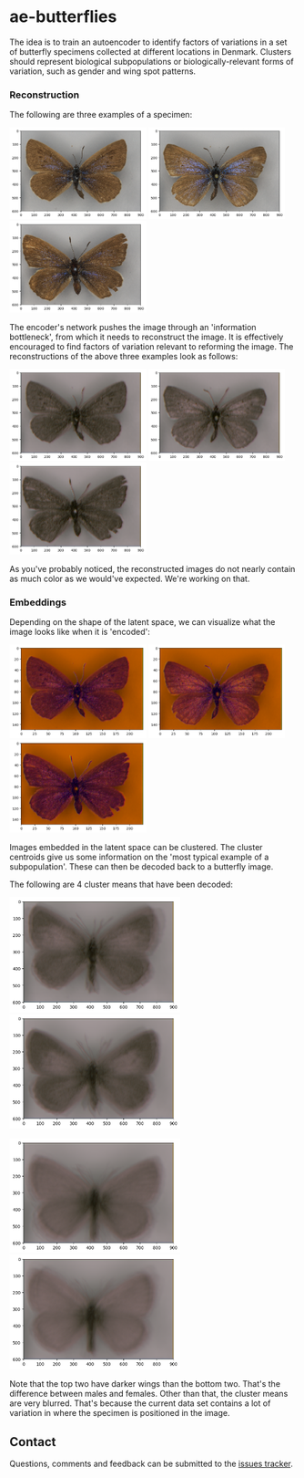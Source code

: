 # ae-butterflies

The idea is to train an autoencoder to identify factors of variations in a set of butterfly specimens collected at different locations in Denmark. Clusters should represent biological subpopulations or biologically-relevant forms of variation, such as gender and wing spot patterns.

### Reconstruction

The following are three examples of a specimen:

<img src="images/original_00.png" width="240px" /> <img src="images/original_01.png" width="240px" /> <img src="images/original_02.png" width="240px" />

The encoder's network pushes the image through an 'information bottleneck', from which it needs to reconstruct the image. It is effectively encouraged to find factors of variation relevant to reforming the image.
The reconstructions of the above three examples look as follows:

<img src="images/reconstructed_00.png" width="240px" /> <img src="images/reconstructed_01.png" width="240px" /> <img src="images/reconstructed_02.png" width="240px" />

As you've probably noticed, the reconstructed images do not nearly contain as much color as we would've expected. We're working on that.

### Embeddings

Depending on the shape of the latent space, we can visualize what the image looks like when it is 'encoded':

<img src="images/encoded_00.png" width="240px" /> <img src="images/encoded_01.png" width="240px" /> <img src="images/encoded_02.png" width="240px" />

Images embedded in the latent space can be clustered. The cluster centroids give us some information on the 'most typical example of a subpopulation'. These can then be decoded back to a butterfly image.

The following are 4 cluster means that have been decoded:

<img src="images/decoded_cluster-mean_00.png" width="300px" /> <img src="images/decoded_cluster-mean_03.png" width="300px" />

<img src="images/decoded_cluster-mean_01.png" width="300px" /> <img src="images/decoded_cluster-mean_02.png" width="300px" />


Note that the top two have darker wings than the bottom two. That's the difference between males and females. Other than that, the cluster means are very blurred. That's because the current data set contains a lot of variation in where the specimen is positioned in the image.

## Contact

Questions, comments and feedback can be submitted to the [issues tracker](https://github.com/wmkouw/ae-butterflies/issues).